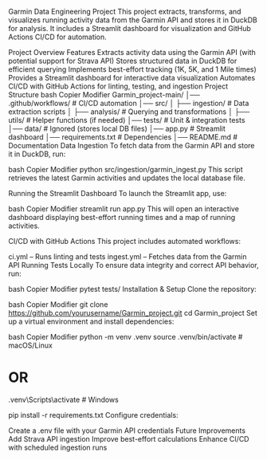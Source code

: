 Garmin Data Engineering Project
This project extracts, transforms, and visualizes running activity data from the Garmin API and stores it in DuckDB for analysis. It includes a Streamlit dashboard for visualization and GitHub Actions CI/CD for automation.

Project Overview
Features
Extracts activity data using the Garmin API (with potential support for Strava API)
Stores structured data in DuckDB for efficient querying
Implements best-effort tracking (1K, 5K, and 1 Mile times)
Provides a Streamlit dashboard for interactive data visualization
Automates CI/CD with GitHub Actions for linting, testing, and ingestion
Project Structure
bash
Copier
Modifier
Garmin_project-main/
│── .github/workflows/   # CI/CD automation
│── src/
│   ├── ingestion/       # Data extraction scripts
│   ├── analysis/        # Querying and transformations
│   ├── utils/           # Helper functions (if needed)
│── tests/               # Unit & integration tests
│── data/                # Ignored (stores local DB files)
│── app.py               # Streamlit dashboard
│── requirements.txt     # Dependencies
│── README.md            # Documentation
Data Ingestion
To fetch data from the Garmin API and store it in DuckDB, run:

bash
Copier
Modifier
python src/ingestion/garmin_ingest.py
This script retrieves the latest Garmin activities and updates the local database file.

Running the Streamlit Dashboard
To launch the Streamlit app, use:

bash
Copier
Modifier
streamlit run app.py
This will open an interactive dashboard displaying best-effort running times and a map of running activities.

CI/CD with GitHub Actions
This project includes automated workflows:

ci.yml – Runs linting and tests
ingest.yml – Fetches data from the Garmin API
Running Tests Locally
To ensure data integrity and correct API behavior, run:

bash
Copier
Modifier
pytest tests/
Installation & Setup
Clone the repository:

bash
Copier
Modifier
git clone https://github.com/yourusername/Garmin_project.git
cd Garmin_project
Set up a virtual environment and install dependencies:

bash
Copier
Modifier
python -m venv .venv
source .venv/bin/activate  # macOS/Linux
# OR
.venv\Scripts\activate  # Windows

pip install -r requirements.txt
Configure credentials:

Create a .env file with your Garmin API credentials
Future Improvements
Add Strava API ingestion
Improve best-effort calculations
Enhance CI/CD with scheduled ingestion runs
